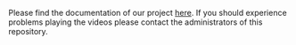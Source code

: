 Please find the documentation of our project [here](https://github.com/duckietown-ethz/proj-lfi-ml/blob/master/documentation/proj-lfi-ml_2019_final_documentation.pdf). If you should experience problems playing the videos please contact the administrators of this repository.
